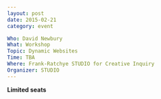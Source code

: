```yaml
---
layout: post
date: 2015-02-21
category: event

Who: David Newbury
What: Workshop
Topic: Dynamic Websites
Time: TBA
Where: Frank-Ratchye STUDIO for Creative Inquiry
Organizer: STUDIO
---
```

**Limited seats**
